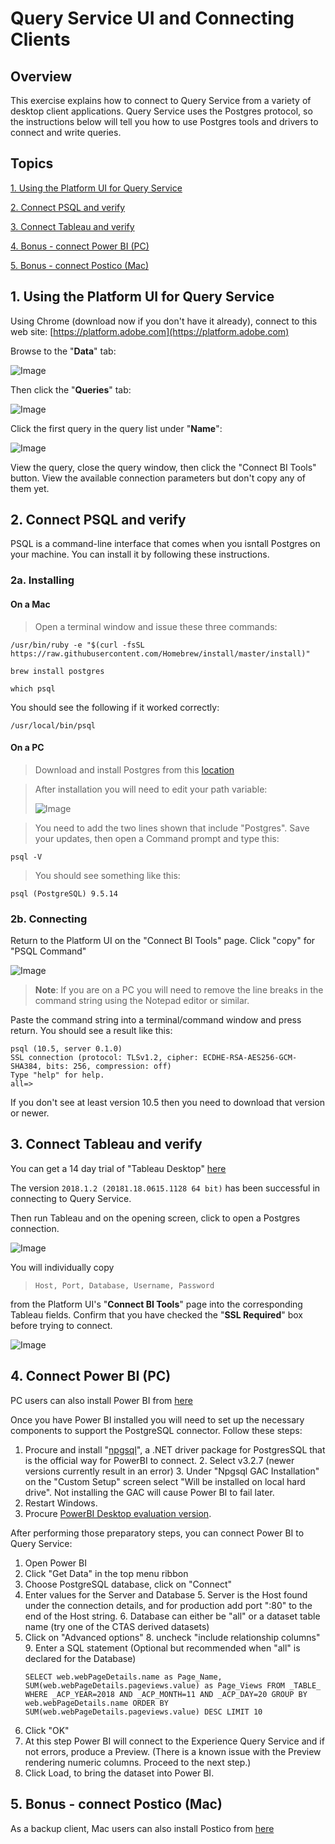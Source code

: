 # Query Service UI and Connecting Clients

## Overview

This exercise explains how to connect to Query Service from a variety of desktop client applications. Query Service uses the Postgres protocol, so the instructions below will tell you how to use Postgres tools and drivers to connect and write queries.

## Topics

[1. Using the Platform UI for Query Service](#1.-Using-the-Platform-UI-for-Query-Service)

[2. Connect PSQL and verify](#2.-Connect-PSQL-and-verify) 

[3. Connect Tableau and verify](#3.-Connect-Tableau-and-verify)

[4. Bonus - connect Power BI (PC)](#4.-Bonus---connect-Power-BI-(PC))

[5. Bonus - connect Postico (Mac)](#5.-Bonus---connect-Postico-(Mac))

## 1. Using the Platform UI for Query Service

Using Chrome (download now if you don't have it already), connect to this web site: [https://platform.adobe.com](https://platform.adobe.com)

Browse to the "**Data**" tab:

![Image](graphics/data.png)


Then click the "**Queries**" tab:

![Image](graphics/queries.png)

Click the first query in the query list under "**Name**":

![Image](graphics/firstquery.png)

View the query, close the query window, then click the "Connect BI Tools" button. View the available connection parameters but don't copy any of them yet.


## 2. Connect PSQL and verify
PSQL is a command-line interface that comes when you isntall Postgres on your machine. You can install it by following these instructions. 

### 2a. Installing

#### On a Mac

> Open a terminal window and issue these three commands:
  
```
/usr/bin/ruby -e "$(curl -fsSL https://raw.githubusercontent.com/Homebrew/install/master/install)"
```
  
```
brew install postgres
```

```
which psql
```
  
You should see the following if it worked correctly:
  
```
/usr/local/bin/psql
```


#### On a PC

> Download and install Postgres from this [location](https://www.postgresql.org/download/windows/)

> After installation you will need to edit your path variable:
> 
> ![Image](graphics/path.png)

> You need to add the two lines shown that include "Postgres". Save your updates, then open a Command prompt and type this:
> 
>
```
psql -V
```
  
>You should see something like this:
>  
```
psql (PostgreSQL) 9.5.14
```
  
  
  
### 2b. Connecting

Return to the Platform UI on the "Connect BI Tools" page. Click "copy" for "PSQL Command"

![Image](graphics/psqlcopy.png)

> **Note**: If you are on a PC you will need to remove the line breaks in the command string using the Notepad editor or similar.


Paste the command string into a terminal/command window and press return. You should see a result like this:
  
```
psql (10.5, server 0.1.0)
SSL connection (protocol: TLSv1.2, cipher: ECDHE-RSA-AES256-GCM-SHA384, bits: 256, compression: off)
Type "help" for help.
all=> 
```

If you don't see at least version 10.5 then you need to download that version or newer.


## 3. Connect Tableau and verify

You can get a 14 day trial of "Tableau Desktop" [here](https://www.tableau.com/products/desktop/download)

The version `2018.1.2 (20181.18.0615.1128 64 bit)` has been successful in connecting to Query Service.

Then run Tableau and on the opening screen, click to open a Postgres connection.


![Image](graphics/tableau.png)

You will individually copy 
> ```Host, Port, Database, Username, Password``` 

from the Platform UI's "**Connect BI Tools**" page into the corresponding Tableau fields. Confirm that you have checked the "**SSL Required**" box before trying to connect.


![Image](graphics/sslrequired.png)

## 4. Connect Power BI (PC)

PC users can also install Power BI from [here](https://powerbi.microsoft.com/en-us/desktop/)

Once you have Power BI installed you will need to set up the necessary components to support the PostgreSQL connector. Follow these steps:

1. Procure and install "[npgsql](https://github.com/npgsql/Npgsql/releases)", a .NET driver package for PostgresSQL that is the official way for PowerBI to connect.
	2. Select v3.2.7 (newer versions currently result in an error)
	3. Under "Npgsql GAC Installation" on the "Custom Setup" screen select "Will be installed on local hard drive". Not installing the GAC will cause Power BI to fail later.
4. Restart Windows.
5. Procure [PowerBI Desktop evaluation version](https://powerbi.microsoft.com/en-us/desktop/).

After performing those preparatory steps, you can connect Power BI to Query Service:

1. Open Power BI
2. Click "Get Data" in the top menu ribbon
3. Choose PostgreSQL database, click on "Connect"
4. Enter values for the Server and Database
	5. Server is the Host found under the connection details, and for production add port ":80" to the end of the Host string.
	6. Database can either be "all" or a dataset table name (try one of the CTAS derived datasets)
7. Click on "Advanced options"
	8. uncheck "include relationship columns"
	9. Enter a SQL statement (Optional but recommended when "all" is declared for the Database)
	```
	SELECT web.webPageDetails.name as Page_Name, SUM(web.webPageDetails.pageviews.value) as Page_Views FROM _TABLE_ WHERE _ACP_YEAR=2018 AND _ACP_MONTH=11 AND _ACP_DAY=20 GROUP BY web.webPageDetails.name ORDER BY SUM(web.webPageDetails.pageviews.value) DESC LIMIT 10
	```
11. Click "OK"
12. At this step Power BI will connect to the Experience Query Service and if not errors, produce a Preview. (There is a known issue with the Preview rendering numeric columns. Proceed to the next step.) 
13. Click Load, to bring the dataset into Power BI.

## 5. Bonus - connect Postico (Mac)

As a backup client, Mac users can also install Postico from [here](https://eggerapps.at/postico/)
